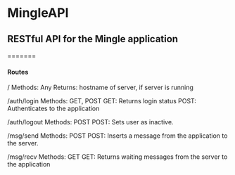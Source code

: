 # MingleAPI
## RESTful API for the Mingle application
=======

#### Routes

/
Methods: Any
Returns: hostname of server, if server is running

/auth/login
Methods: GET, POST
GET: Returns login status
POST: Authenticates to the application

/auth/logout
Methods: POST
POST: Sets user as inactive.

/msg/send
Methods: POST
POST: Inserts a message from the application to the server.

/msg/recv
Methods: GET
GET: Returns waiting messages from the server to the application
